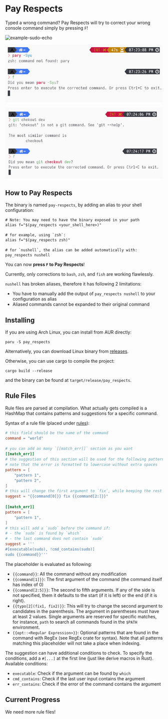 # Pay Respects

Typed a wrong command? Pay Respects will try to correct your wrong console command simply by pressing `F`!

![example-sudo-echo](img/example-sudo-echo.png)

![example-typo-paru](img/example-typo-paru.png)

![example-typo-git](img/example-typo-git.png)

## How to Pay Respects

The binary is named `pay-respects`, by adding an alias to your shell
configuration:
``` shell
# Note: You may need to have the binary exposed in your path
alias f="$(pay_respects <your_shell_here>)"

# for example, using `zsh`:
alias f="$(pay_respects zsh)"

# for `nushell`, the alias can be added automatically with:
pay_respects nushell
```
You can now **press `F` to Pay Respects**!

Currently, only corrections to `bash`, `zsh`, and `fish` are working flawlessly.

`nushell` has broken aliases, therefore it has following 2 limitations:

- You have to manually add the output of `pay_respects nushell` to your configuration as alias
- Aliased commands cannot be expanded to their original command

## Installing

If you are using Arch Linux, you can install from AUR directly:
```shell
paru -S pay_respects
```

Alternatively, you can download Linux binary from [releases](https://github.com/iffse/pay_respects/releases).

Otherwise, you can use cargo to compile the project:
```
cargo build --release
```
and the binary can be found at `target/release/pay_respects`.

## Rule Files

Rule files are parsed at compilation. What actually gets compiled is a HashMap that contains patterns and suggestions for a specific command.

Syntax of a rule file (placed under [rules](./rules)):
```toml
# this field should be the name of the command
command = "world"

# you can add as many `[[match_err]]` section as you want
[[match_err]]
# the suggestion of this section will be used for the following patterns of the error output
# note that the error is formatted to lowercase without extra spaces
pattern = [
	"pattern 1",
	"pattern 2",
]
# this will change the first argument to `fix`, while keeping the rest intact
suggest = "{{command[0]}} fix {{command[2:]}}"

[[match_err]]
pattern = [
	"pattern 1",
]
# this will add a `sudo` before the command if:
# - the `sudo` is found by `which`
# - the last command does not contain `sudo`
suggest = '''
#[executable(sudo), !cmd_contains(sudo)]
sudo {{command}}'''
```

The placeholder is evaluated as following:

- `{{command}}`: All the command without any modification
- `{{command[1]}}`: The first argument of the command (the command itself has index of 0)
- `{{command[2:5]}}`: The second to fifth arguments. If any of the side is not specified, them it defaults to the start (if it is left) or the end (if it is right).
- `{{typo[2](fix1, fix2)}}`: This will try to change the second argument to candidates in the parenthesis. The argument in parentheses must have at least 2 values. Single arguments are reserved for specific matches, for instance, `path` to search all commands found in the `$PATH` environment.
- `{{opt::<Regular Expression>}}`: Optional patterns that are found in the command with RegEx (see RegEx crate for syntax). Note that all patterns matching this placeholder will not take a place when indexing.

The suggestion can have additional conditions to check. To specify the conditions, add a `#[...]` at the first line (just like derive macros in Rust). Available conditions:

- `executable`: Check if the argument can be found by `which`
- `cmd_contains`: Check if the last user input contains the argument
- `err_contains`: Check if the error of the command contains the argument



## Current Progress

We need more rule files!

